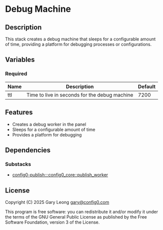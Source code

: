 # Debug Machine

## Description
This stack creates a debug machine that sleeps for a configurable amount of time, providing a platform for debugging processes or configurations.

## Variables

### Required
| Name | Description | Default |
|------|-------------|---------|
| ttl | Time to live in seconds for the debug machine | 7200 |

## Features
- Creates a debug worker in the panel
- Sleeps for a configurable amount of time
- Provides a platform for debugging

## Dependencies

### Substacks
- [config0-publish:::config0_core::publish_worker](https://api-app.config0.com/web_api/v1.0/stacks/config0-publish/config0_core/publish_worker)

## License
Copyright (C) 2025 Gary Leong <gary@config0.com>

This program is free software: you can redistribute it and/or modify
it under the terms of the GNU General Public License as published by
the Free Software Foundation, version 3 of the License.